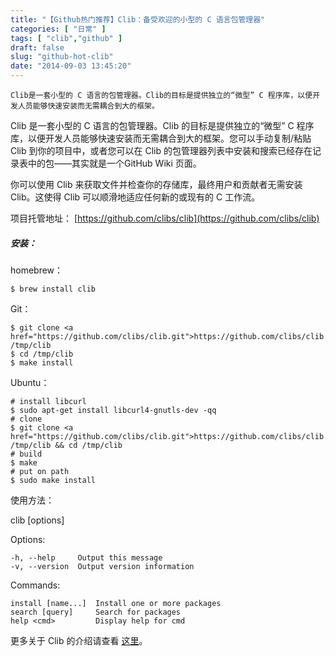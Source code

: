 ```yaml
---
title: "【Github热门推荐】Clib：备受欢迎的小型的 C 语言包管理器"
categories: [ "日常" ]
tags: [ "clib","github" ]
draft: false
slug: "github-hot-clib"
date: "2014-09-03 13:45:20"
---
```


    Clib是一套小型的 C 语言的包管理器。Clib的目标是提供独立的“微型” C 程序库，以便开发人员能够快速安装而无需耦合到大的框架。

Clib 是一套小型的 C 语言的包管理器。Clib 的目标是提供独立的“微型” C 程序库，以便开发人员能够快速安装而无需耦合到大的框架。您可以手动复制/粘贴 Clib 到你的项目中，或者您可以在 Clib 的包管理器列表中安装和搜索已经存在记录表中的包——其实就是一个GitHub Wiki 页面。 


<!--more-->


你可以使用 Clib 来获取文件并检查你的存储库，最终用户和贡献者无需安装 Clib。这使得 Clib 可以顺滑地适应任何新的或现有的 C 工作流。

项目托管地址： [https://github.com/clibs/clib](https://github.com/clibs/clib)


##### 安装： #####

homebrew：

	$ brew install clib

Git：

	$ git clone <a href="https://github.com/clibs/clib.git">https://github.com/clibs/clib.git</a> /tmp/clib
	$ cd /tmp/clib
	$ make install

Ubuntu：

	# install libcurl
	$ sudo apt-get install libcurl4-gnutls-dev -qq
	# clone
	$ git clone <a href="https://github.com/clibs/clib.git">https://github.com/clibs/clib.git</a> /tmp/clib && cd /tmp/clib
	# build
	$ make
	# put on path
	$ sudo make install

使用方法：

<b> </b> clib <command> [options]

  Options:

    -h, --help     Output this message
    -v, --version  Output version information

  Commands:

    install [name...]  Install one or more packages
    search [query]     Search for packages
    help <cmd>         Display help for cmd

更多关于 Clib 的介绍请查看 [这里](https://medium.com/code-adventures/b32e6e769cb3)。 